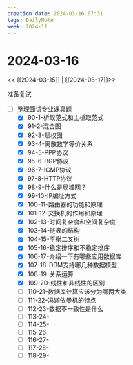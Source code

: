```yaml
---
creation date: 2024-03-16 07:31
tags: DailyNote
week: 2024-11
---
```


# 2024-03-16

<< [[2024-03-15]] | [[2024-03-17]]>>


准备复试
- [ ] 整理面试专业课真题
	- [x] 90-1-析取范式和主析取范式
	- [x] 91-2-混合图
	- [x] 92-3-赋权图
	- [x] 93-4-离散数学等价关系
	- [x] 94-5-PPP协议
	- [x] 95-6-BGP协议
	- [x] 96-7-ICMP协议
	- [x] 97-8-HTTP协议
	- [x] 98-9-什么是局域网？
	- [x] 99-10-IP编址方式
	- [x] 100-11-路由器的功能和原理
	- [x] 101-12-交换机的作用和原理
	- [x] 102-13-时间复杂度和空间复杂度
	- [x] 103-14-链表的结构
	- [x] 104-15-平衡二叉树
	- [x] 105-16-稳定排序和不稳定排序
	- [x] 106-17-介绍一下有哪些应用数据库
	- [x] 107-18-DBM支持哪几种数据模型
	- [x] 108-19-关系运算
	- [x] 109-20-线性和非线性的区别
	- [ ] 110-21-数据库计算应该分为哪两大类
	- [ ] 111-22-冯诺依曼机的特点
	- [ ] 112-23-数据不一致性是什么
	- [ ] 113-24-
	- [ ] 114-25-
	- [ ] 115-26-
	- [ ] 116-27-
	- [ ] 117-28-
	- [ ] 118-29-